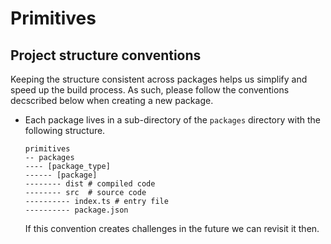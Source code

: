 # Primitives

## Project structure conventions

Keeping the structure consistent across packages helps us simplify and speed up the build process. As such, please follow the conventions decscribed below when creating a new package.

- Each package lives in a sub-directory of the `packages` directory with the following structure.

  ```
  primitives
  -- packages
  ---- [package_type]
  ------ [package]
  -------- dist # compiled code
  -------- src  # source code
  ---------- index.ts # entry file
  ---------- package.json
  ```

  If this convention creates challenges in the future we can revisit it then.
